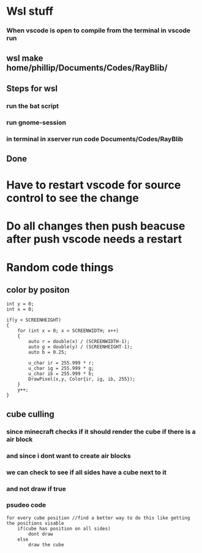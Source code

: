 # Wsl stuff
### When vscode is open to compile from the terminal in vscode run
## wsl make home/phillip/Documents/Codes/RayBlib/

## Steps for wsl
### run the bat script
### run gnome-session
### in terminal in xserver run code Documents/Codes/RayBlib
## Done

# Have to restart vscode for source control to see the change
# Do all changes then push beacuse after push vscode needs a restart

# Random code things

## color by positon
    int y = 0;
    int x = 0;

    if(y < SCREENHEIGHT)
    {
        for (int x = 0; x < SCREENWIDTH; x++)
        {
            auto r = double(x) / (SCREENWIDTH-1);
            auto g = double(y) / (SCREENHEIGHT-1);
            auto b = 0.25;

            u_char ir = 255.999 * r;
            u_char ig = 255.999 * g;
            u_char ib = 255.999 * b;
            DrawPixel(x,y, Color{ir, ig, ib, 255});
        }
        y++;
    }

## cube culling
### since minecraft checks if it should render the cube if there is a air block
### and since i dont want to create air blocks
### we can check to see if all sides have a cube next to it
### and not draw if true

### psudeo code
    for every cube position //find a better way to do this like getting the positions visable
        if(cube has position on all sides)
            dont draw
        else
            draw the cube